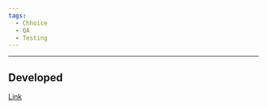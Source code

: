 ```yaml
---
tags:
  - Chhoice
  - QA
  - Testing
---
```

---
## Developed
[Link](https://develop.d1xficur426x64.amplifyapp.com/signin)

